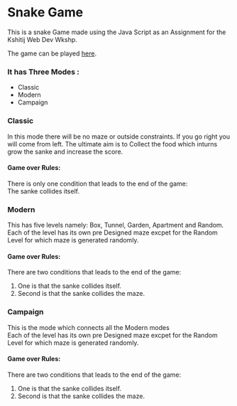 # Snake Game
This is a snake Game made using the Java Script as an Assignment for the Kshitij Web Dev Wkshp.

The game can be played [here](https://ravisriramchowdary.github.io/snakeGame).

### It has Three Modes :
* Classic
* Modern
* Campaign

### Classic
In this mode there will be no maze or outside constraints.
If you go right you will come from left. The ultimate aim is to Collect the food which inturns grow the sanke and increase the score.

#### Game over Rules:
There is only one condition that leads to the end of the game: <br/>The sanke collides itself.

### Modern
This has five levels namely: Box, Tunnel, Garden, Apartment and Random.
</br>Each of the level has its own pre Designed maze excpet for the Random Level for which maze is generated randomly.

#### Game over Rules:
There are two conditions that leads to the end of the game: <br/>
1. One is that the sanke collides itself.<br/>
2. Second is that the sanke collides the maze.

### Campaign
This is the mode which connects all the Modern modes
</br>Each of the level has its own pre Designed maze excpet for the Random Level for which maze is generated randomly.

#### Game over Rules:
There are two conditions that leads to the end of the game: <br/>
1. One is that the sanke collides itself.<br/>
2. Second is that the sanke collides the maze.
